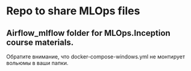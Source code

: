 # Repo to share MLOps files

## Airflow_mlflow folder for MLOps.Inception course materials.
Обратите внимание, что docker-compose-windows.yml не монтирует вольюмы в ваши папки.